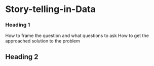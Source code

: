 # Story-telling-in-Data

### Heading 1 
How to frame the question and what questions to ask 
How to get the approached solution to the problem 

## Heading 2 


